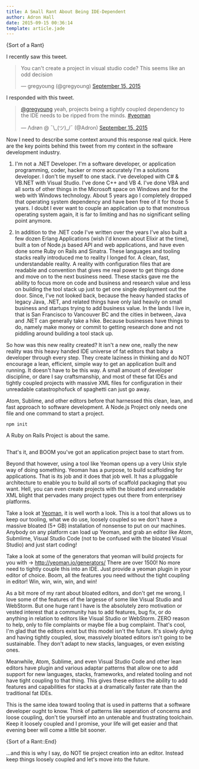 ```yaml
---
title: A Small Rant About Being IDE-Dependent
author: Adron Hall
date: 2015-09-15 00:36:14
template: article.jade
---
```

{Sort of a Rant}

I recently saw this tweet.

<blockquote class="twitter-tweet" data-lang="en"><p lang="en" dir="ltr">You can&#39;t create a project in visual studio code? This seems like an odd decision</p>&mdash; gregyoung (@gregyoung) <a href="https://twitter.com/gregyoung/status/643741277977210880?ref_src=twsrc%5Etfw">September 15, 2015</a></blockquote>
<script async src="//platform.twitter.com/widgets.js" charset="utf-8"></script>

I responded with this tweet.

<blockquote class="twitter-tweet" data-lang="en"><p lang="en" dir="ltr"><a href="https://twitter.com/gregyoung?ref_src=twsrc%5Etfw">@gregyoung</a> yeah, projects being a tightly coupled dependency to the IDE needs to be ripped from the minds. <a href="https://twitter.com/hashtag/yeoman?src=hash&amp;ref_src=twsrc%5Etfw">#yeoman</a></p>&mdash; Λdrøn @ ¯\_(ツ)_/¯ (@Adron) <a href="https://twitter.com/Adron/status/643742088987836416?ref_src=twsrc%5Etfw">September 15, 2015</a></blockquote>
<script async src="//platform.twitter.com/widgets.js" charset="utf-8"></script>

Now I need to describe some context around this response real quick. Here are the key points behind this tweet from my context in the software development industry.

<span class="more"></span>

1. I'm not a .NET Developer. I'm a software developer, or application programming, coder, hacker or more accurately I'm a solutions developer. I don't tie myself to one stack. I've developed with C# & VB.NET with Visual Studio. I've done C++ and VB 4. I've done VBA and all sorts of other things in the Microsoft space on Windows and for the web with Windows technology. About 5 years ago I completely dropped that operating system dependency and have been free of it for those 5 years. I doubt I ever want to couple an application up to that monstrous operating system again, it is far to limiting and has no significant selling point anymore.</li>

2. In addition to the .NET code I've written over the years I've also built a few dozen Erlang Applications (wish I'd known about Elixir at the time), built a ton of Node.js based API and web applications, and have even done some Ruby on Rails and Sinatra. These languages and tooling stacks really introduced me to reality I longed for. A clean, fast, understandable reality. A reality with configuration files that are readable and convention that gives me real power to get things done and move on to the next business need. These stacks gave me the ability to focus more on code and business and research value and less on building the tool stack up just to get one single deployment out the door. Since, I've not looked back, because the heavy handed stacks of legacy Java, .NET, and related things have only laid heavily on small business and startups trying to add business value. In the lands I live in, that is San Francisco to Vancouver BC and the cities in between, Java and .NET can generally take a hike. Because businesses have things to do, namely make money or commit to getting research done and not piddling around building a tool stack up.

So how was this new reality created? It isn't a new one, really the new reality was this heavy handed IDE universe of fat editors that baby a developer through every step. They create laziness in thinking and do NOT encourage a lean, efficient, simple way to get an application built and running. It doesn't have to be this way. A small amount of developer discipline, or dare I say craftsmanship, and most of these fat IDEs and tightly coupled projects with massive XML files for configuration in their unreadable catastrophofuck of spaghetti can just go away.

Atom, Sublime, and other editors before that harnessed this clean, lean, and fast approach to software development. A Node.js Project only needs one file and one command to start a project.

```
npm init
```

A Ruby on Rails Project is about the same.

```rails new path/to/your/new/application
```

That's it, and BOOM you've got an application project base to start from.

Beyond that however, using a tool like Yeoman opens up a very Unix style way of doing something. Yeoman has a purpose, to build scaffolding for applications. That is its job and it does that job well. It has a pluggable architecture to enable you to build all sorts of scaffold packaging that you want. Hell, you can even create projects with the bloated and unreadable XML blight that pervades many project types out there from enterprisey platforms.

Take a look at <a href="http://yeoman.io/" target="_blank" rel="noopener">Yeoman</a>, it is well worth a look. This is a tool that allows us to keep our tooling, what we do use, loosely coupled so we don't have a massive bloated (5+ GB) installation of nonsense to put on our machines. Anybody on any platform can load up Yeoman, and grab an editor like Atom, Submlime, Visual Studio Code (not to be confused with the bloated Visual Studio) and just start coding!

Take a look at some of the generators that yeoman will build projects for you with -> http://yeoman.io/generators/ There are over 1500! No more need to tightly couple this into an IDE. Just provide a yeoman plugin in your editor of choice. Boom, all the features you need without the tight coupling in editor! Win, win, win, win, and win!

As a bit more of my rant about bloated editors, and don't get me wrong, I love some of the features of the largesse of some like Visual Studio and WebStorm. But one huge rant I have is the absolutely zero motivation or vested interest that a community has to add features, bug fix, or do anything in relation to editors like Visual Studio or WebStorm. ZERO reason to help, only to file complaints or maybe file a bug complaint. That's cool, I'm glad that the editors exist but this model isn't the future. It's slowly dying and having tightly coupled, slow, massively bloated editors isn't going to be sustainable. They don't adapt to new stacks, languages, or even existing ones.

Meanwhile, Atom, Sublime, and even Visual Studio Code and other lean editors have plugin and various adaptar patterns that allow one to add support for new languages, stacks, frameworks, and related tooling and not have tight coupling to that thing. This gives these editors the ability to add features and capabilities for stacks at a dramatically faster rate than the traditional fat IDEs.

This is the same idea toward tooling that is used in patterns that a software developer ought to know. Think of patterns like seperation of concerns and loose coupling, don't tie yourself into an untenable and frustrating toolchain. Keep it loosely coupled and I promise, your life will get easier and that evening beer will come a little bit sooner.

{Sort of a Rant::End}

...and this is why I say, do NOT tie project creation into an editor. Instead keep things loosely coupled and let's move into the future.

